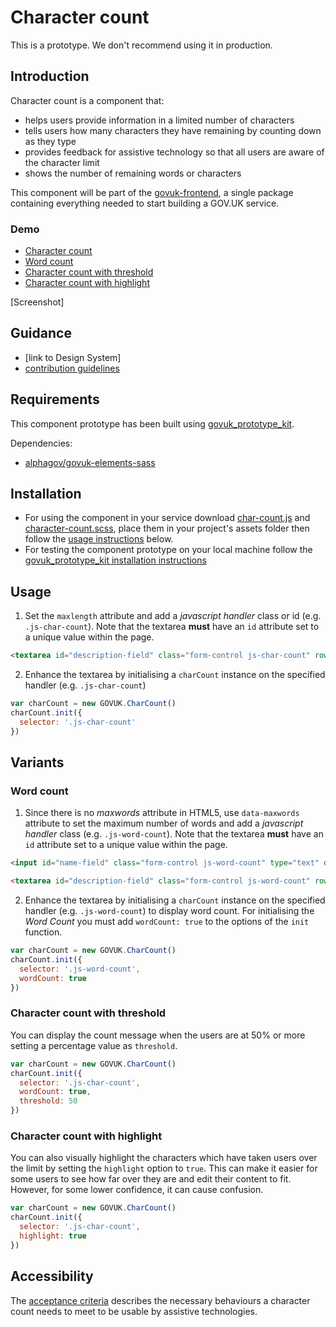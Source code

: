 # Character count

This is a prototype. We don't recommend using it in production.

## Introduction

Character count is a component that:
* helps users provide information in a limited number of characters
* tells users how many characters they have remaining by counting down as they type
* provides feedback for assistive technology so that all users are aware of the character limit
* shows the number of remaining words or characters

This component will be part of the [govuk-frontend](https://github.com/alphagov/govuk-frontend), a single package containing everything needed to start building a GOV.UK service.

### Demo

- [Character count](https://govuk-charcount-prototype.herokuapp.com/components/char-count)
- [Word count](https://govuk-charcount-prototype.herokuapp.com/components/word-count)
- [Character count with threshold](https://govuk-charcount-prototype.herokuapp.com/components/char-count-threshold)
- [Character count with highlight](https://govuk-charcount-prototype.herokuapp.com/components/char-count-highlight)

[Screenshot]

## Guidance

* [link to Design System]
* [contribution guidelines](https://github.com/alphagov/ds-character-count/blob/master/CONTRIBUTING.md)

## Requirements
This component prototype has been built using [govuk_prototype_kit](https://github.com/alphagov/govuk_prototype_kit).

Dependencies:
* [alphagov/govuk-elements-sass](https://github.com/alphagov/govuk_elements)

## Installation
* For using the component in your service download [char-count.js](https://raw.githubusercontent.com/alphagov/ds-character-count/master/app/assets/javascripts/char-count.js) and [character-count.scss](https://raw.githubusercontent.com/alphagov/temporary-event-notice-prototype/master/app/assets/sass/patterns/character-count.scss), place them in your project's assets folder then follow the [usage instructions](#usage) below.
* For testing the component prototype on your local machine follow the [govuk_prototype_kit installation instructions](https://govuk-prototype-kit.herokuapp.com/docs/install/developer-install-instructions)

## Usage
1. Set the ``maxlength`` attribute and add a *javascript handler* class or id (e.g. ``.js-char-count``). Note that the textarea **must** have an ``id`` attribute set to a unique value within the page.
```html
<textarea id="description-field" class="form-control js-char-count" rows="5" maxlength="500"></textarea>
```

2. Enhance the textarea by initialising a `charCount` instance on the specified handler (e.g. ``.js-char-count``)
```js
var charCount = new GOVUK.CharCount()
charCount.init({
  selector: '.js-char-count'
})
```

## Variants

### Word count
1. Since there is no *maxwords* attribute in HTML5, use ``data-maxwords`` attribute to set the maximum number of words and add a *javascript handler* class (e.g. ``.js-word-count``). Note that the textarea **must** have an ``id`` attribute set to a unique value within the page.
```html
<input id="name-field" class="form-control js-word-count" type="text" data-maxwords="10">
```
```html
<textarea id="description-field" class="form-control js-word-count" rows="5" data-maxwords="30"></textarea>
```
2. Enhance the textarea by initialising a `charCount` instance on the specified handler (e.g. ``.js-word-count``) to display word count. For initialising the *Word Count* you must add ``wordCount: true`` to the options of the ``init`` function.
```js
var charCount = new GOVUK.CharCount()
charCount.init({
  selector: '.js-word-count',
  wordCount: true
})
```

### Character count with threshold
You can display the count message when the users are at 50% or more setting a percentage value as ``threshold``.
```js
var charCount = new GOVUK.CharCount()
charCount.init({
  selector: '.js-char-count',
  wordCount: true,
  threshold: 50
})
```

### Character count with highlight
You can also visually highlight the characters which have taken users over the limit by setting the ``highlight`` option to `true`. This can make it easier for some users to see how far over they are and edit their content to fit. However, for some lower confidence, it can cause confusion.

```js
var charCount = new GOVUK.CharCount()
charCount.init({
  selector: '.js-char-count',
  highlight: true
})
```

## Accessibility
The [acceptance criteria](https://github.com/alphagov/ds-character-count/blob/master/accessibility-criteria.md) describes the necessary behaviours a character count needs to meet to be usable by assistive technologies.
